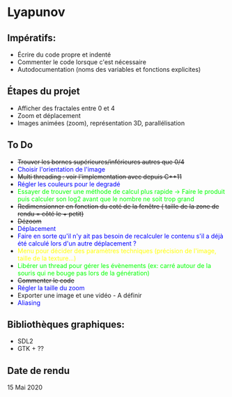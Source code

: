# Lyapunov

## Impératifs:
- Écrire du code propre et indenté
- Commenter le code lorsque c'est nécessaire
- Autodocumentation (noms des variables et fonctions explicites)

## Étapes du projet
- Afficher des fractales entre 0 et 4
- Zoom et déplacement
- Images animées (zoom), représentation 3D, parallélisation

## To Do
- ~~Trouver les bornes supérieures/inférieures autres que 0/4~~
-  <span style="color: #0000FF"> Choisir l'orientation de l'image </span>
- ~~Multi threading : voir l'implementation avec <thread> depuis C++11~~
-  <span style="color: #0000FF">Régler les couleurs pour le degradé </span>
- <span style="color: #00FF00">Essayer de trouver une méthode de calcul plus rapide -> Faire le produit puis calculer son log2 avant que le nombre ne soit trop grand </span>
- ~~Redimensionner en fonction du coté de la fenêtre ( taille de la zone de rendu = côté le + petit)~~
- ~~Dézoom~~
- <span style="color: #0000FF">Déplacement </span>
- <span style="color: #0000FF"> Faire en sorte qu'il n'y ait pas besoin de recalculer le contenu s'il a déjà été calculé lors d'un autre déplacement ? </span>
- <span style="color: #FFFF00">Menu pour décider des paramètres techniques (précision de l'image, taille de la texture...) </span>
- <span style="color: #00FF00">Libérer un thread pour gérer les évènements (ex: carré autour de la souris qui ne bouge pas lors de la génération) </span>
- ~~Commenter le code~~
- <span style="color: #0000FF">Régler la taille du zoom </span>
- Exporter une image et une vidéo - A définir
- <span style="color: #0000FF">Aliasing </span>

## Bibliothèques graphiques:
- SDL2
- GTK + ??

## Date de rendu

15 Mai 2020